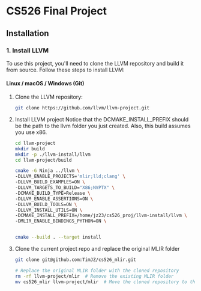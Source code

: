 # CS526 Final Project

## Installation

### 1. Install LLVM

To use this project, you'll need to clone the LLVM repository and build it from source. Follow these steps to install LLVM:

#### Linux / macOS / Windows (Git)

1. Clone the LLVM repository:
   ```bash
   git clone https://github.com/llvm/llvm-project.git

2. Install LLVM project
Notice that the DCMAKE_INSTALL_PREFIX should be the path to the llvm folder you just created. Also, this build assumes you use x86. 
    ```bash
    cd llvm-project
    mkdir build
    mkdir -p ./llvm-install/llvm 
    cd llvm-project/build 

    cmake -G Ninja ../llvm \
   -DLLVM_ENABLE_PROJECTS='mlir;lld;clang' \
   -DLLVM_BUILD_EXAMPLES=ON \
   -DLLVM_TARGETS_TO_BUILD="X86;NVPTX" \
   -DCMAKE_BUILD_TYPE=Release \
   -DLLVM_ENABLE_ASSERTIONS=ON \
   -DLLVM_BUILD_TOOLS=ON \
   -DLLVM_INSTALL_UTILS=ON \
   -DCMAKE_INSTALL_PREFIX=/home/jz23/cs526_proj/llvm-install/llvm \
   -DMLIR_ENABLE_BINDINGS_PYTHON=ON \


    cmake --build . --target install 

3. Clone the current project repo and replace the original MLIR folder
    ```bash 
    git clone git@github.com:TimJZ/cs526_mlir.git
    
    # Replace the original MLIR folder with the cloned repository
    rm -rf llvm-project/mlir  # Remove the existing MLIR folder
    mv cs526_mlir llvm-project/mlir  # Move the cloned repository to the correct location






